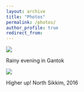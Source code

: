 ```yaml
---
layout: archive
title: "Photos"
permalink: /photos/
author_profile: true
redirect_from:
---
```


<img src="{{GaneshGorti.github.io}}/images/Gangtok.jpeg" style="display: block; margin: auto;" />

Rainy evening in Gantok 

<img src="{{GaneshGorti.github.io}}/images/smokin.jpeg" style="display: block; margin: auto;" />

Higher up! North Sikkim, 2016


